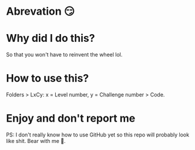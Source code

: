 # Abrevation 😏
<h1>Why did I do this?</h1>
So that you won't have to reinvent the wheel lol. 

<h1> How to use this?</h1>
Folders > LxCy: x = Level number, y = Challenge number > Code.

<h1> Enjoy and don't report me </h1>
PS: I don't really know how to use GitHub yet so this repo will probably look like shit. Bear with me 🥴.
